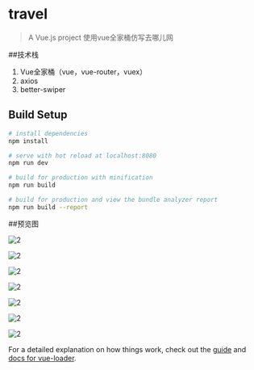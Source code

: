 # travel

> A Vue.js project
  使用vue全家桶仿写去哪儿网

##技术栈
1. Vue全家桶（vue，vue-router，vuex）
2. axios
3. better-swiper

## Build Setup

``` bash
# install dependencies
npm install

# serve with hot reload at localhost:8080
npm run dev

# build for production with minification
npm run build

# build for production and view the bundle analyzer report
npm run build --report
```

##预览图

 ![2](https://github.com/TaoxiaoLai/travel/blob/master/screenshot/home-index1.png)

 ![2](https://github.com/TaoxiaoLai/travel/blob/master/screenshot/home-index2.png)

 ![2](https://github.com/TaoxiaoLai/travel/blob/master/screenshot/city.png)

 ![2](https://github.com/TaoxiaoLai/travel/blob/master/screenshot/city-search1.png)

 ![2](https://github.com/TaoxiaoLai/travel/blob/master/screenshot/spell-search.png)

 ![2](https://github.com/TaoxiaoLai/travel/blob/master/screenshot/name-search.png)

 ![2](https://github.com/TaoxiaoLai/travel/blob/master/screenshot/city-change.png)




For a detailed explanation on how things work, check out the [guide](http://vuejs-templates.github.io/webpack/) and [docs for vue-loader](http://vuejs.github.io/vue-loader).
